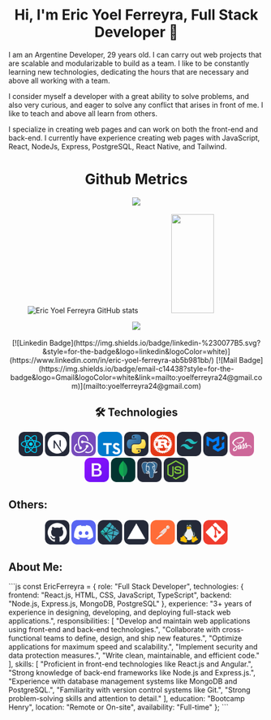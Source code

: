 <h1 align="center">Hi, I'm Eric Yoel Ferreyra, Full Stack Developer 👋</h1>

I am an Argentine Developer, 29 years old. I can carry out web projects that are scalable and modularizable to build as a team. I like to be constantly learning new technologies, dedicating the hours that are necessary and above all working with a team.

I consider myself a developer with a great ability to solve problems, and also very curious, and eager to solve any conflict that arises in front of me. I like to teach and above all learn from others.

I specialize in creating web pages and can work on both the front-end and back-end. I currently have experience creating web pages with JavaScript, React, NodeJs, Express, PostgreSQL, React Native, and Tailwind.

<h1 align="center">Github Metrics </h1>
<p align="center">
  <img width="725em" src="https://github-profile-summary-cards.vercel.app/api/cards/profile-details?username=YoelFerreyra&theme=github_dark" />
</p>

<div align="center">  
  <img width="49%" height="195px" src="https://github-readme-stats.vercel.app/api?username=YoelFerreyra&show_icons=true&count_private=true&hide_border=true&title_color=02D9F7FF&icon_color=02D9F7FF&text_color=c9d1d9&bg_color=0d1117" alt="Eric Yoel Ferreyra GitHub stats" /> 
  <img width="41%" height="195px" src="https://github-readme-stats.vercel.app/api/top-langs/?username=YoelFerreyra&layout=compact&hide_border=true&title_color=02D9F7FF&text_color=02D9F7FF&bg_color=0d1117" />
</div>

<p align="center">
  <img src="https://github-readme-streak-stats.herokuapp.com?user=YoelFerreyra&theme=tokyonight_duo&hide_border=true" />
</p>

<div align="center">
  [![Linkedin Badge](https://img.shields.io/badge/linkedin-%230077B5.svg?&style=for-the-badge&logo=linkedin&logoColor=white)](https://www.linkedin.com/in/eric-yoel-ferreyra-ab5b981bb/)
  [![Mail Badge](https://img.shields.io/badge/email-c14438?style=for-the-badge&logo=Gmail&logoColor=white&link=mailto:yoelferreyra24@gmail.com)](mailto:yoelferreyra24@gmail.com)
</div>

<h2 align="center">🛠 Technologies</h2>
<p align="center">
  <img src="https://github.com/tandpfun/skill-icons/blob/main/icons/React-Dark.svg" width="48" title="React.js">
  <img src="https://github.com/tandpfun/skill-icons/blob/main/icons/NextJS-Dark.svg" width="48" title="Next.js">
  <img src="https://github.com/tandpfun/skill-icons/blob/main/icons/Redux.svg" width="48" title="Redux">
  <img src="https://github.com/tandpfun/skill-icons/blob/main/icons/TypeScript.svg" width="48" title="TypeScript">
  <img src="https://github.com/tandpfun/skill-icons/blob/main/icons/Python-Dark.svg" width="48" title="Python">
  <img src="https://github.com/tandpfun/skill-icons/blob/main/icons/Rust.svg" width="48" title="Rust">
  <img src="https://github.com/tandpfun/skill-icons/blob/main/icons/TailwindCSS-Dark.svg" width="48" title="TailwindCSS">
  <img src="https://github.com/tandpfun/skill-icons/blob/main/icons/MaterialUI-Dark.svg" width="48" title="MUI">
  <img src="https://github.com/tandpfun/skill-icons/blob/main/icons/Sass.svg" width="48" title="Sass">
  <img src="https://github.com/tandpfun/skill-icons/blob/main/icons/Bootstrap.svg" width="48" title="Bootstrap">
  <img src="https://github.com/tandpfun/skill-icons/blob/main/icons/MongoDB.svg" width="48" title="MongoDB">
  <img src="https://github.com/tandpfun/skill-icons/blob/main/icons/PostgreSQL-Dark.svg" width="48" title="PostgreSQL">
  <img src="https://github.com/tandpfun/skill-icons/blob/main/icons/NodeJS-Dark.svg" width="48" title="Node.js">
</p>

<h2>Others:</h2>
<div align="center">
  <img src="https://github.com/tandpfun/skill-icons/blob/main/icons/Github-Dark.svg" width="48" title="GitHub">
  <img src="https://github.com/tandpfun/skill-icons/blob/main/icons/Discord.svg" width="48" title="Discord">
  <img src="https://github.com/tandpfun/skill-icons/blob/main/icons/Netlify-Dark.svg" width="48" title="Netlify">
  <img src="https://github.com/tandpfun/skill-icons/blob/main/icons/Vercel-Dark.svg" width="48" title="Vercel">
  <img src="https://github.com/tandpfun/skill-icons/blob/main/icons/Postman.svg" width="48" title="Postman">
  <img src="https://github.com/tandpfun/skill-icons/blob/main/icons/Linux-Dark.svg" width="48" title="Linux">
  <img src="https://github.com/tandpfun/skill-icons/blob/main/icons/Git.svg" width="48" title="Git">
</div>

<h2>About Me:</h2>
<div align="left">
```js
const EricFerreyra = {
  role: "Full Stack Developer",
  technologies: {
    frontend: "React.js, HTML, CSS, JavaScript, TypeScript",
    backend: "Node.js, Express.js, MongoDB, PostgreSQL"
  },
  experience: "3+ years of experience in designing, developing, and deploying full-stack web applications.",
  responsibilities: [
    "Develop and maintain web applications using front-end and back-end technologies.",
    "Collaborate with cross-functional teams to define, design, and ship new features.",
    "Optimize applications for maximum speed and scalability.",
    "Implement security and data protection measures.",
    "Write clean, maintainable, and efficient code."
  ],
  skills: [
    "Proficient in front-end technologies like React.js and Angular.",
    "Strong knowledge of back-end frameworks like Node.js and Express.js.",
    "Experience with database management systems like MongoDB and PostgreSQL.",
    "Familiarity with version control systems like Git.",
    "Strong problem-solving skills and attention to detail."
  ],
  education: "Bootcamp Henry",
  location: "Remote or On-site",
  availability: "Full-time"
};
```
</div>
